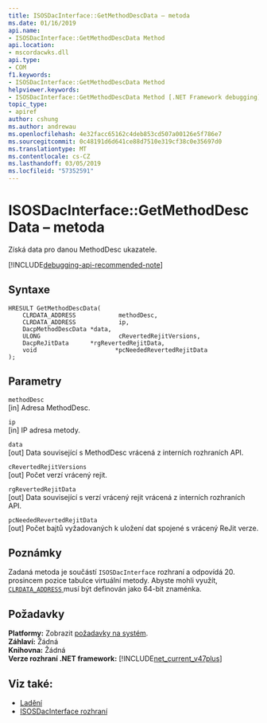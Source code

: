 ```yaml
---
title: ISOSDacInterface::GetMethodDescData – metoda
ms.date: 01/16/2019
api.name:
- ISOSDacInterface::GetMethodDescData Method
api.location:
- mscordacwks.dll
api.type:
- COM
f1.keywords:
- ISOSDacInterface::GetMethodDescData Method
helpviewer.keywords:
- ISOSDacInterface::GetMethodDescData Method [.NET Framework debugging]
topic_type:
- apiref
author: cshung
ms.author: andrewau
ms.openlocfilehash: 4e32facc65162c4deb853cd507a00126e5f786e7
ms.sourcegitcommit: 0c48191d6d641ce88d7510e319cf38c0e35697d0
ms.translationtype: MT
ms.contentlocale: cs-CZ
ms.lasthandoff: 03/05/2019
ms.locfileid: "57352591"
---
```

# <a name="isosdacinterfacegetmethoddescdata-method"></a>ISOSDacInterface::GetMethodDescData – metoda

Získá data pro danou MethodDesc ukazatele.

[!INCLUDE[debugging-api-recommended-note](../../../../includes/debugging-api-recommended-note.md)]

## <a name="syntax"></a>Syntaxe

```
HRESULT GetMethodDescData(
    CLRDATA_ADDRESS            methodDesc,
    CLRDATA_ADDRESS            ip,
    DacpMethodDescData *data,
    ULONG                      cRevertedRejitVersions,
    DacpReJitData      *rgRevertedRejitData,
    void                      *pcNeededRevertedRejitData
);
```

## <a name="parameters"></a>Parametry

`methodDesc`\
[in] Adresa MethodDesc.

`ip`\
[in] IP adresa metody.

`data`\
[out] Data související s MethodDesc vrácená z interních rozhraních API.

`cRevertedRejitVersions`\
[out] Počet verzí vrácený rejit.

`rgRevertedRejitData`\
[out] Data související s verzí vrácený rejit vrácená z interních rozhraních API.

`pcNeededRevertedRejitData`\
[out] Počet bajtů vyžadovaných k uložení dat spojené s vrácený ReJit verze.

## <a name="remarks"></a>Poznámky

Zadaná metoda je součástí `ISOSDacInterface` rozhraní a odpovídá 20. prosincem pozice tabulce virtuální metody. Abyste mohli využít, [ `CLRDATA_ADDRESS` ](../common-data-types-unmanaged-api-reference.md) musí být definován jako 64-bit znaménka.

## <a name="requirements"></a>Požadavky

**Platformy:** Zobrazit [požadavky na systém](../../../../docs/framework/get-started/system-requirements.md).  
**Záhlaví:** Žádná  
**Knihovna:** Žádná  
**Verze rozhraní .NET framework:** [!INCLUDE[net_current_v47plus](../../../../includes/net-current-v47plus.md)]  

## <a name="see-also"></a>Viz také:

- [Ladění](index.md)
- [ISOSDacInterface rozhraní](isosdacinterface-interface.md)